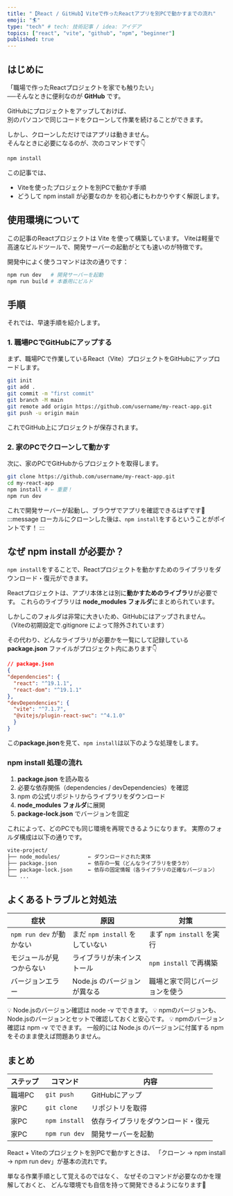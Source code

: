 ```yaml
---
title: "【React / GitHub】Viteで作ったReactアプリを別PCで動かすまでの流れ"
emoji: "🏄"
type: "tech" # tech: 技術記事 / idea: アイデア
topics: ["react", "vite", "github", "npm", "beginner"]
published: true
---
```


## はじめに
「職場で作ったReactプロジェクトを家でも触りたい」  
──そんなときに便利なのが **GitHub** です。  

GitHubにプロジェクトをアップしておけば、  
別のパソコンで同じコードをクローンして作業を続けることができます。  

しかし、クローンしただけではアプリは動きません。  
そんなときに必要になるのが、次のコマンドです👇

```bash
npm install
```

この記事では、
- Viteを使ったプロジェクトを別PCで動かす手順
- どうして npm install が必要なのか
を初心者にもわかりやすく解説します。

## 使用環境について

この記事のReactプロジェクトは Vite を使って構築しています。
Viteは軽量で高速なビルドツールで、開発サーバーの起動がとても速いのが特徴です。

開発中によく使うコマンドは次の通りです：
```bash
npm run dev   # 開発サーバーを起動
npm run build # 本番用にビルド
```

## 手順
それでは、早速手順を紹介します。
### 1. 職場PCでGitHubにアップする
まず、職場PCで作業しているReact（Vite）プロジェクトをGitHubにアップロードします。
```bash
git init
git add .
git commit -m "first commit"
git branch -M main
git remote add origin https://github.com/username/my-react-app.git
git push -u origin main
```

これでGitHub上にプロジェクトが保存されます。


### 2. 家のPCでクローンして動かす

次に、家のPCでGitHubからプロジェクトを取得します。

```bash
git clone https://github.com/username/my-react-app.git
cd my-react-app
npm install # ← 重要！
npm run dev
```
これで開発サーバーが起動し、ブラウザでアプリを確認できるはずです🎉
:::message
ローカルにクローンした後は、`npm install`をするということがポイントです！
:::

## なぜ npm install が必要か？

`npm install`をすることで、Reactプロジェクトを動かすためのライブラリをダウンロード・復元ができます。

Reactプロジェクトは、アプリ本体とは別に**動かすためのライブラリ**が必要です。
これらのライブラリは **node_modules フォルダ**にまとめられています。

しかしこのフォルダは非常に大きいため、GitHubにはアップされません。
（Viteの初期設定で.gitignore によって除外されています）

その代わり、どんなライブラリが必要かを一覧にして記録している**package.json** ファイルがプロジェクト内にあります👇

```json
// package.json
{
"dependencies": {
  "react": "^19.1.1",
  "react-dom": "^19.1.1"
},
"devDependencies": {
  "vite": "^7.1.7",
  "@vitejs/plugin-react-swc": "^4.1.0"
  }
}
```
この**package.json**を見て、`npm install`は以下のような処理をします。

### npm install 処理の流れ
1. **package.json** を読み取る
2. 必要な依存関係（dependencies / devDependencies）を確認
3. npm の公式リポジトリからライブラリをダウンロード
4. **node_modules フォルダ**に展開
5. **package-lock.json** でバージョンを固定


これによって、どのPCでも同じ環境を再現できるようになります。
実際のフォルダ構成は以下の通りです。
```bash
vite-project/
├── node_modules/         ← ダウンロードされた実体
├── package.json          ← 依存の一覧（どんなライブラリを使うか）
├── package-lock.json     ← 依存の固定情報（各ライブラリの正確なバージョン）
└── ...
```

## よくあるトラブルと対処法
| 症状 | 原因 | 対策 |
|------|------|------|
| `npm run dev` が動かない | まだ `npm install` をしていない | まず `npm install` を実行 |
| モジュールが見つからない | ライブラリが未インストール | `npm install` で再構築 |
| バージョンエラー | Node.js のバージョンが異なる | 職場と家で同じバージョンを使う |

💡 Node.jsのバージョン確認は node -v でできます。
💡 npmのバージョンも、Node.jsのバージョンとセットで確認しておくと安心です。
💡 npmのバージョン確認は npm -v でできます。
一般的には Node.js のバージョンに付属する npm をそのまま使えば問題ありません。


## まとめ
| ステップ | コマンド | 内容 |
|------|------|------|
| 職場PC | `git push` | GitHubにアップ |
| 家PC | `git clone` | リポジトリを取得 |
| 家PC | `npm install` | 依存ライブラリをダウンロード・復元 |
| 家PC | `npm run dev` | 開発サーバーを起動 |

React + Viteのプロジェクトを別PCで動かすときは、
「クローン → npm install → npm run dev」が基本の流れです。

単なる作業手順として覚えるのではなく、
なぜそのコマンドが必要なのかを理解しておくと、
どんな環境でも自信を持って開発できるようになります💪
